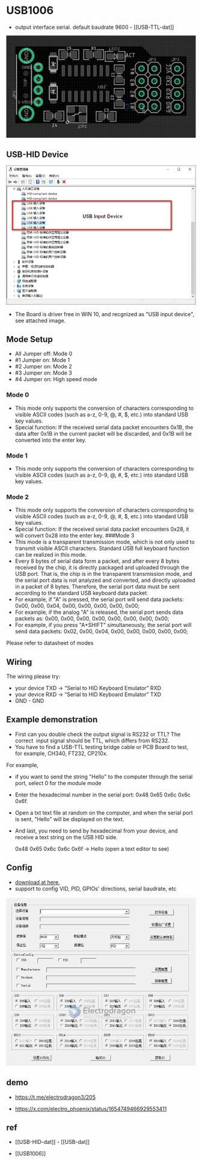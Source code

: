 
# USB1006 

- output interface serial. default baudrate 9600 - [[USB-TTL-dat]]

![](2023-10-13-13-55-58.png)



## USB-HID Device 

![](2023-10-13-14-05-39.png)

* The Board is driver free in WIN 10, and recgnized as "USB input device", see attached image.


## Mode Setup

* All Jumper off: Mode 0
* #1 Jumper on:   Mode 1
* #2 Jumper on:   Mode 2
* #3 Jumper on:   Mode 3
* #4 Jumper on:   High speed mode


### Mode 0 
* This mode only supports the conversion of characters corresponding to visible ASCII codes (such as a-z, 0-9, @, #, $, etc.) into standard USB key values.
* Special function: If the received serial data packet encounters 0x1B, the data after 0x1B in the current packet will be discarded, and 0x1B will be converted into the enter key.
### Mode 1 
* This mode only supports the conversion of characters corresponding to visible ASCII codes (such as a-z, 0-9, @, #, $, etc.) into standard USB key values.
### Mode 2 
* This mode only supports the conversion of characters corresponding to visible ASCII codes (such as a-z, 0-9, @, #, $, etc.) into standard USB key values.
* Special function: If the received serial data packet encounters 0x28, it will convert 0x28 into the enter key.
###Mode 3 
* This mode is a transparent transmission mode, which is not only used to transmit visible ASCII characters. Standard USB full keyboard function can be realized in this mode.
* Every 8 bytes of serial data form a packet, and after every 8 bytes received by the chip, it is directly packaged and uploaded through the USB port. That is, the chip is in the transparent transmission mode, and the serial port data is not analyzed and converted, and directly uploaded in a packet of 8 bytes. Therefore, the serial port data must be sent according to the standard USB keyboard data packet.
* For example, if "A" is pressed, the serial port will send data packets: 0x00, 0x00, 0x04, 0x00, 0x00, 0x00, 0x00, 0x00;
* For example, if the analog "A" is released, the serial port sends data packets as: 0x00, 0x00, 0x00, 0x00, 0x00, 0x00, 0x00, 0x00;
* For example, if you press "A+SHIFT" simultaneously, the serial port will send data packets: 0x02, 0x00, 0x04, 0x00, 0x00, 0x00, 0x00, 0x00;


Please refer to datasheet of modes

## Wiring 

The wiring please try: 

- your device TXD -> “Serial to HID Keyboard Emulator” RXD
- your device RXD -> “Serial to HID Keyboard Emulator” TXD
- GND - GND


## Example demonstration 

- First can you double check the output signal is RS232 or TTL? The correct  input signal should be TTL, which differs from RS232. 
- You have to find a USB-TTL testing bridge cable or PCB Board to test, for example, CH340, FT232, CP210x. 

For example, 

- if you want to send the string "Hello" to the computer through the serial port, select 0 for the module mode
- Enter the hexadecimal number in the serial port: 0x48 0x65 0x6c 0x6c 0x6f. 
- Open a txt text file at random on the computer, and when the serial port is sent, "Hello" will be displayed on the text.
- And last, you need to send by hexadecimal from your device, and receive a text string on the USB HID side.

    0x48 0x65 0x6c 0x6c 0x6f -> Hello (open a text editor to see)


## Config 

- [download at here. ](https://www.wch.cn/uploads/file/20181221/1545373585137913.zip)
- support to config VID, PID, GPIOs' directions, serial baudrate, etc

![](2023-10-18-15-51-55.png)


## demo 

- https://t.me/electrodragon3/205

- https://x.com/electro_phoenix/status/1654749466929553411

## ref 

- [[USB-HID-dat]] - [[USB-dat]]

- [[USB1006]]